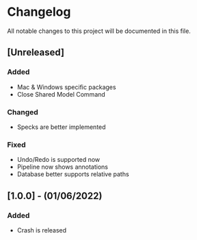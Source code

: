 # Changelog
All notable changes to this project will be documented in this file.

## [Unreleased]

### Added
- Mac & Windows specific packages
- Close Shared Model Command

### Changed
- Specks are better implemented

### Fixed
- Undo/Redo is supported now
- Pipeline now shows annotations
- Database better supports relative paths


## [1.0.0] - (01/06/2022)

### Added
- Crash is released
